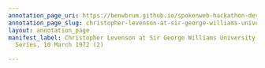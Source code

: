 ```yaml
---
annotation_page_uri: https://benwbrum.github.io/spokenweb-hackathon-development-noterms/annotations/christopher-levenson-at-sir-george-williams-university-the-poetry-series-10-march-1972-2--canvas-1-unknown.json
annotation_page_slug: christopher-levenson-at-sir-george-williams-university-the-poetry-series-10-march-1972-2--canvas-1-unknown
layout: annotation_page
manifest_label: Christopher Levenson at Sir George Williams University, The Poetry
  Series, 10 March 1972 (2)

---
```

